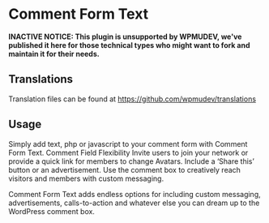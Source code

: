 # Comment Form Text

**INACTIVE NOTICE: This plugin is unsupported by WPMUDEV, we've published it here for those technical types who might want to fork and maintain it for their needs.**

## Translations

Translation files can be found at https://github.com/wpmudev/translations

## Usage


Simply add text, php or javascript to your comment form with Comment Form Text.
Comment Field Flexibility
Invite users to join your network or provide a quick link for members to change Avatars. Include a ‘Share this’ button or an advertisement. Use the comment box to creatively reach visitors and members with custom messaging.


Comment Form Text adds endless options for including custom messaging, advertisements, calls-to-action and whatever else you can dream up to the WordPress comment box.
